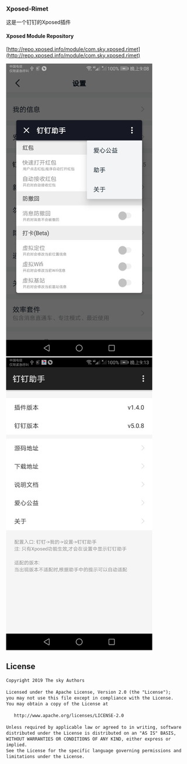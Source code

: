 ### Xposed-Rimet

这是一个钉钉的Xposed插件

#### Xposed Module Repository
[http://repo.xposed.info/module/com.sky.xposed.rimet](http://repo.xposed.info/module/com.sky.xposed.rimet)

![](./screenshot/device-2020-03-25-210922.jpg)
![](./screenshot/device-2020-03-25-211336.jpg)

## License

    Copyright 2019 The sky Authors

    Licensed under the Apache License, Version 2.0 (the "License");
    you may not use this file except in compliance with the License.
    You may obtain a copy of the License at

       http://www.apache.org/licenses/LICENSE-2.0

    Unless required by applicable law or agreed to in writing, software
    distributed under the License is distributed on an "AS IS" BASIS,
    WITHOUT WARRANTIES OR CONDITIONS OF ANY KIND, either express or implied.
    See the License for the specific language governing permissions and
    limitations under the License.